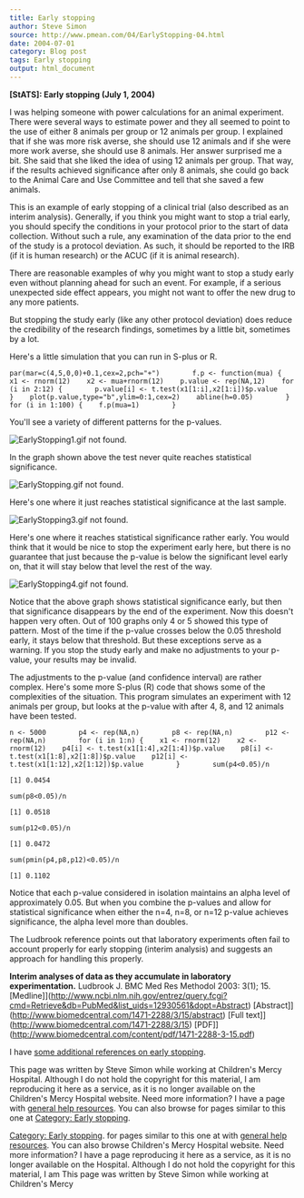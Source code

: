 ```yaml
---
title: Early stopping
author: Steve Simon
source: http://www.pmean.com/04/EarlyStopping-04.html
date: 2004-07-01
category: Blog post
tags: Early stopping
output: html_document
---
```

**[StATS]: Early stopping (July 1, 2004)**

I was helping someone with power calculations for an animal
experiment. There were several ways to estimate power and they all
seemed to point to the use of either 8 animals per group or 12 animals
per group. I explained that if she was more risk averse, she should
use 12 animals and if she were more work averse, she should use 8
animals. Her answer surprised me a bit. She said that she liked the
idea of using 12 animals per group. That way, if the results achieved
significance after only 8 animals, she could go back to the Animal
Care and Use Committee and tell that she saved a few animals.

This is an example of early stopping of a clinical trial (also
described as an interim analysis). Generally, if you think you might
want to stop a trial early, you should specify the conditions in your
protocol prior to the start of data collection. Without such a rule,
any examination of the data prior to the end of the study is a
protocol deviation. As such, it should be reported to the IRB (if it
is human research) or the ACUC (if it is animal research).

There are reasonable examples of why you might want to stop a study
early even without planning ahead for such an event. For example, if a
serious unexpected side effect appears, you might not want to offer
the new drug to any more patients.

But stopping the study early (like any other protocol deviation) does
reduce the credibility of the research findings, sometimes by a little
bit, sometimes by a lot.

Here's a little simulation that you can run in S-plus or R.

`par(mar=c(4,5,0,0)+0.1,cex=2,pch="+")        f.p <- function(mua) {    x1 <- rnorm(12)    x2 <- mua+rnorm(12)    p.value <- rep(NA,12)    for (i in 2:12) {        p.value[i] <- t.test(x1[1:i],x2[1:i])$p.value    }    plot(p.value,type="b",ylim=0:1,cex=2)    abline(h=0.05)        }        for (i in 1:100) {    f.p(mua=1)        }`

You'll see a variety of different patterns for the p-values.

![EarlyStopping1.gif not found.](../../../web/images/04/EarlyStopping-0401.png)

In the graph shown above the test never quite reaches statistical
significance.

![EarlyStopping.gif not found.](../../../web/images/04/EarlyStopping-0402.png)

Here's one where it just reaches statistical significance at the last
sample.

![EarlyStopping3.gif not found.](../../../web/images/04/EarlyStopping-0403.png)

Here's one where it reaches statistical significance rather early.
You would think that it would be nice to stop the experiment early
here, but there is no guarantee that just because the p-value is below
the significant level early on, that it will stay below that level the
rest of the way.

![EarlyStopping4.gif not found.](../../../web/images/04/EarlyStopping-0404.png)

Notice that the above graph shows statistical significance early, but
then that significance disappears by the end of the experiment. Now
this doesn't happen very often. Out of 100 graphs only 4 or 5 showed
this type of pattern. Most of the time if the p-value crosses below
the 0.05 threshold early, it stays below that threshold. But these
exceptions serve as a warning. If you stop the study early and make no
adjustments to your p-value, your results may be invalid.

The adjustments to the p-value (and confidence interval) are rather
complex. Here's some more S-plus (R) code that shows some of the
complexities of the situation. This program simulates an experiment
with 12 animals per group, but looks at the p-value with after 4, 8,
and 12 animals have been tested.

`n <- 5000        p4 <- rep(NA,n)        p8 <- rep(NA,n)        p12 <- rep(NA,n)        for (i in 1:n) {    x1 <- rnorm(12)    x2 <- rnorm(12)    p4[i] <- t.test(x1[1:4],x2[1:4])$p.value    p8[i] <- t.test(x1[1:8],x2[1:8])$p.value    p12[i] <- t.test(x1[1:12],x2[1:12])$p.value        }        sum(p4<0.05)/n`

`[1] 0.0454`

`sum(p8<0.05)/n`

`[1] 0.0518`

`sum(p12<0.05)/n`

`[1] 0.0472`

`sum(pmin(p4,p8,p12)<0.05)/n`

`[1] 0.1102`

Notice that each p-value considered in isolation maintains an alpha
level of approximately 0.05. But when you combine the p-values and
allow for statistical significance when either the n=4, n=8, or n=12
p-value achieves significance, the alpha level more than doubles.

The Ludbrook reference points out that laboratory experiments often
fail to account properly for early stopping (interim analysis) and
suggests an approach for handling this properly.

**Interim analyses of data as they accumulate in laboratory
experimentation.** Ludbrook J. BMC Med Res Methodol 2003: 3(1); 15.
[Medline]](http://www.ncbi.nlm.nih.gov/entrez/query.fcgi?cmd=Retrieve&db=PubMed&list_uids=12930561&dopt=Abstract)
[Abstract]](http://www.biomedcentral.com/1471-2288/3/15/abstract)
[Full text]](http://www.biomedcentral.com/1471-2288/3/15)
[PDF]](http://www.biomedcentral.com/content/pdf/1471-2288-3-15.pdf)

I have [some additional references on early
stopping](../library/EarlyStopping1.asp).

This page was written by Steve Simon while working at Children's Mercy
Hospital. Although I do not hold the copyright for this material, I am
reproducing it here as a service, as it is no longer available on the
Children's Mercy Hospital website. Need more information? I have a page
with [general help resources](../GeneralHelp.html). You can also browse
for pages similar to this one at [](../category/DiagnosticTesting.html)
[Category: Early stopping](../category/EarlyStopping.html).
<!---More--->
[Category: Early stopping](../category/EarlyStopping.html).
for pages similar to this one at [](../category/DiagnosticTesting.html)
with [general help resources](../GeneralHelp.html). You can also browse
Children's Mercy Hospital website. Need more information? I have a page
reproducing it here as a service, as it is no longer available on the
Hospital. Although I do not hold the copyright for this material, I am
This page was written by Steve Simon while working at Children's Mercy

<!---Do not use
**[StATS]: Early stopping (July 1, 2004)**
This page was written by Steve Simon while working at Children's Mercy
Hospital. Although I do not hold the copyright for this material, I am
reproducing it here as a service, as it is no longer available on the
Children's Mercy Hospital website. Need more information? I have a page
with [general help resources](../GeneralHelp.html). You can also browse
for pages similar to this one at [](../category/DiagnosticTesting.html)
[Category: Early stopping](../category/EarlyStopping.html).
--->

